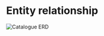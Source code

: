 # Entity relationship

![Catalogue ERD](http://www.plantuml.com/plantuml/proxy?cache=no&src=https://raw.githubusercontent.com/artemijan/ecommerce/master/shop/core/catalogue/models/erd.puml)

